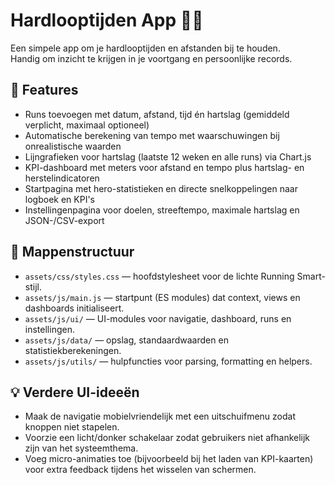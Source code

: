 # Hardlooptijden App 🏃‍♂️

Een simpele app om je hardlooptijden en afstanden bij te houden.  
Handig om inzicht te krijgen in je voortgang en persoonlijke records.

## 🚀 Features
- Runs toevoegen met datum, afstand, tijd én hartslag (gemiddeld verplicht, maximaal optioneel)
- Automatische berekening van tempo met waarschuwingen bij onrealistische waarden
- Lijngrafieken voor hartslag (laatste 12 weken en alle runs) via Chart.js
- KPI-dashboard met meters voor afstand en tempo plus hartslag- en herstelindicatoren
- Startpagina met hero-statistieken en directe snelkoppelingen naar logboek en KPI&apos;s
- Instellingenpagina voor doelen, streeftempo, maximale hartslag en JSON-/CSV-export

## 📁 Mappenstructuur
- `assets/css/styles.css` — hoofdstylesheet voor de lichte Running Smart-stijl.
- `assets/js/main.js` — startpunt (ES modules) dat context, views en dashboards initialiseert.
- `assets/js/ui/` — UI-modules voor navigatie, dashboard, runs en instellingen.
- `assets/js/data/` — opslag, standaardwaarden en statistiekberekeningen.
- `assets/js/utils/` — hulpfuncties voor parsing, formatting en helpers.

## 💡 Verdere UI-ideeën
- Maak de navigatie mobielvriendelijk met een uitschuifmenu zodat knoppen niet stapelen.
- Voorzie een licht/donker schakelaar zodat gebruikers niet afhankelijk zijn van het systeemthema.
- Voeg micro-animaties toe (bijvoorbeeld bij het laden van KPI-kaarten) voor extra feedback tijdens het wisselen van schermen.
